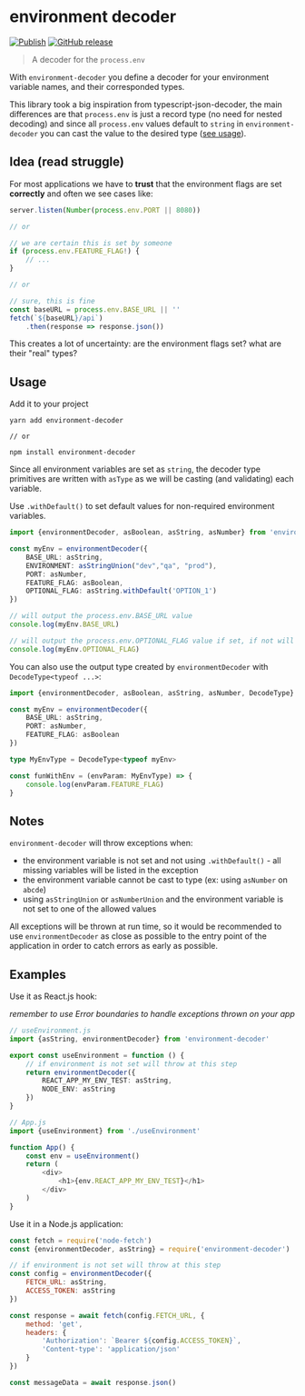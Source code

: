 # environment decoder

[![Publish](https://github.com/marcodaniels/environment-decoder/workflows/Publish/badge.svg)](https://github.com/MarcoDaniels/environment-decoder/releases)
[![GitHub release](https://img.shields.io/github/v/release/marcodaniels/environment-decoder?include_prereleases)](https://www.npmjs.com/package/environment-decoder)

> A decoder for the `process.env`

With `environment-decoder` you define a decoder for your environment variable names, and their corresponded types.

This library took a big inspiration from typescript-json-decoder, the main differences are that `process.env` is just a
record type (no need for nested decoding)
and since all `process.env` values default to `string` in `environment-decoder` you can cast the value to the desired
type ([see usage](#usage)).

## Idea (read struggle)

For most applications we have to **trust** that the environment flags are set **correctly** and often we see cases like:

```typescript
server.listen(Number(process.env.PORT || 8080))

// or

// we are certain this is set by someone
if (process.env.FEATURE_FLAG!) {
    // ...
}

// or

// sure, this is fine
const baseURL = process.env.BASE_URL || ''
fetch(`${baseURL}/api`)
    .then(response => response.json())
```

This creates a lot of uncertainty: are the environment flags set? what are their "real" types?

## Usage

Add it to your project

```
yarn add environment-decoder

// or

npm install environment-decoder
```

Since all environment variables are set as `string`, the decoder type primitives are written with `asType` as we will be
casting (and validating) each variable.

Use `.withDefault()` to set default values for non-required environment variables.

```typescript
import {environmentDecoder, asBoolean, asString, asNumber} from 'environment-decoder'

const myEnv = environmentDecoder({
    BASE_URL: asString,
    ENVIRONMENT: asStringUnion("dev","qa", "prod"),
    PORT: asNumber,
    FEATURE_FLAG: asBoolean,
    OPTIONAL_FLAG: asString.withDefault('OPTION_1')
})

// will output the process.env.BASE_URL value
console.log(myEnv.BASE_URL)

// will output the process.env.OPTIONAL_FLAG value if set, if not will output 'OPTION_1'
console.log(myEnv.OPTIONAL_FLAG) 
```

You can also use the output type created by `environmentDecoder` with `DecodeType<typeof ...>`:

```typescript
import {environmentDecoder, asBoolean, asString, asNumber, DecodeType} from 'environment-decoder'

const myEnv = environmentDecoder({
    BASE_URL: asString,
    PORT: asNumber,
    FEATURE_FLAG: asBoolean
})

type MyEnvType = DecodeType<typeof myEnv>

const funWithEnv = (envParam: MyEnvType) => {
    console.log(envParam.FEATURE_FLAG)
}
````

## Notes

`environment-decoder` will throw exceptions when:

* the environment variable is not set and not using `.withDefault()` - all missing variables will be listed in the exception
* the environment variable cannot be cast to type (ex: using `asNumber` on `abcde`)
* using `asStringUnion` or `asNumberUnion` and the environment variable is not set to one of the allowed values

All exceptions will be thrown at run time, so it would be recommended to use `environmentDecoder` as close as possible
to the entry point of the application in order to catch errors as early as possible.

## Examples

Use it as React.js hook:

_remember to use Error boundaries to handle exceptions thrown on your app_

```typescript jsx
// useEnvironment.js
import {asString, environmentDecoder} from 'environment-decoder'

export const useEnvironment = function () {
    // if environment is not set will throw at this step
    return environmentDecoder({
        REACT_APP_MY_ENV_TEST: asString,
        NODE_ENV: asString
    })
}

// App.js
import {useEnvironment} from './useEnvironment'

function App() {
    const env = useEnvironment()
    return (
        <div>
            <h1>{env.REACT_APP_MY_ENV_TEST}</h1>
        </div>
    )
}
```

Use it in a Node.js application:

```javascript
const fetch = require('node-fetch')
const {environmentDecoder, asString} = require('environment-decoder')

// if environment is not set will throw at this step
const config = environmentDecoder({
    FETCH_URL: asString,
    ACCESS_TOKEN: asString
})

const response = await fetch(config.FETCH_URL, {
    method: 'get',
    headers: {
        'Authorization': `Bearer ${config.ACCESS_TOKEN}`,
        'Content-type': 'application/json'
    }
})

const messageData = await response.json()
```